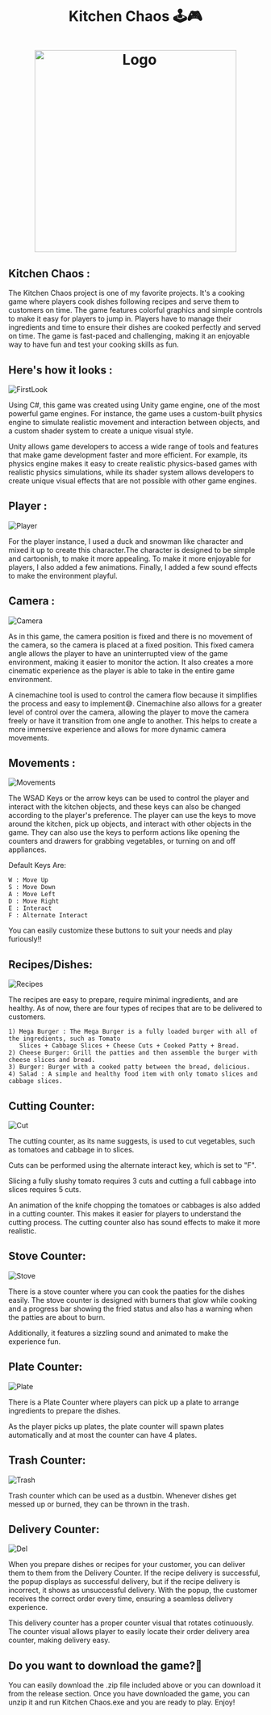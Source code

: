 <h1 align="center" >Kitchen Chaos 🕹️🎮</h1>


<h1 align="center" ><img src="https://github.com/MANISH-SAHANI/Kitchen-Chaos-Game/assets/91081774/3dcee1b6-7cf2-46c4-beef-78565b12655b" alt="Logo" width="400" /></h1>

<h2>Kitchen Chaos : </h2> 

The Kitchen Chaos project is one of my favorite projects. It's a cooking game where players cook dishes following recipes and serve them to customers on time. The game features colorful graphics and simple controls to make it easy for players to jump in. Players have to manage their ingredients and time to ensure their dishes are cooked perfectly and served on time. The game is fast-paced and challenging, making it an enjoyable way to have fun and test your cooking skills as fun.


<h2> Here's how it looks : </h2> 

![FirstLook](https://github.com/MANISH-SAHANI/Kitchen-Chaos-Game/assets/91081774/51bdf272-8439-4960-8fbf-e3eff028e639)


Using C#, this game was created using Unity game engine, one of the most powerful game engines. For instance, the game uses a custom-built physics engine to simulate realistic movement and interaction between objects, and a custom shader system to create a unique visual style. 

Unity allows game developers to access a wide range of tools and features that make game development faster and more efficient. For example, its physics engine makes it easy to create realistic physics-based games with realistic physics simulations, while its shader system allows developers to create unique visual effects that are not possible with other game engines.


<h2> Player : </h2> 

![Player](https://github.com/MANISH-SAHANI/Kitchen-Chaos-Game/assets/91081774/d5e9bc00-aca9-4ee4-9c51-e3e7f9f49c69)

For the player instance, I used a duck and snowman like character and mixed it up to create this character.The character is designed to be simple and cartoonish, to make it more appealing. To make it more enjoyable for players, I also added a few animations. Finally, I added a few sound effects to make the environment playful.



<h2> Camera : </h2> 

![Camera](https://github.com/MANISH-SAHANI/Kitchen-Chaos-Game/assets/91081774/94259f51-74f5-4b0d-9411-5c494d04624b)

As in this game, the camera position is fixed and there is no movement of the camera, so the camera is placed at a fixed position. This fixed camera angle allows the player to have an uninterrupted view of the game environment, making it easier to monitor the action. It also creates a more cinematic experience as the player is able to take in the entire game environment.

A cinemachine tool is used to control the camera flow because it simplifies the process and easy to implement😅. Cinemachine also allows for a greater level of control over the camera, allowing the player to move the camera freely or have it transition from one angle to another. This helps to create a more immersive experience and allows for more dynamic camera movements.


<h2> Movements : </h2> 

![Movements](https://github.com/MANISH-SAHANI/Kitchen-Chaos-Game/assets/91081774/129fe4c6-5ee7-42d7-9ba2-f7b5f745b462)

The WSAD Keys or the arrow keys can be used to control the player and interact with the kitchen objects, and these keys can also be changed according to the player's preference. The player can use the keys to move around the kitchen, pick up objects, and interact with other objects in the game. They can also use the keys to perform actions like opening the counters and drawers for grabbing vegetables, or turning on and off appliances.

Default Keys Are: 
```
W : Move Up
S : Move Down
A : Move Left
D : Move Right
E : Interact
F : Alternate Interact
```

You can easily customize these buttons to suit your needs and play furiously!!


<h2> Recipes/Dishes: </h2>

![Recipes](https://github.com/MANISH-SAHANI/Kitchen-Chaos-Game/assets/91081774/df4b39ff-e1d1-4da2-b353-e083b19cccd5)

The recipes are easy to prepare, require minimal ingredients, and are healthy. As of now, there are four types of recipes that are to be delivered to customers.

```
1) Mega Burger : The Mega Burger is a fully loaded burger with all of the ingredients, such as Tomato
   Slices + Cabbage Slices + Cheese Cuts + Cooked Patty + Bread.
2) Cheese Burger: Grill the patties and then assemble the burger with cheese slices and bread.
3) Burger: Burger with a cooked patty between the bread, delicious.
4) Salad : A simple and healthy food item with only tomato slices and cabbage slices.

```

<h2> Cutting Counter: </h2> 

![Cut](https://github.com/MANISH-SAHANI/Kitchen-Chaos-Game/assets/91081774/8d7cdb46-777e-450c-a78c-505deb9e4e0e)


The cutting counter, as its name suggests, is used to cut vegetables, such as tomatoes and cabbage in to slices.

Cuts can be performed using the alternate interact key, which is set to "F". 

Slicing a fully slushy tomato requires 3 cuts and cutting a full cabbage into slices requires 5 cuts.

An animation of the knife chopping the tomatoes or cabbages is also added in a cutting counter. This makes it easier for players to understand the cutting process. The cutting counter also has sound effects to make it more realistic. 


<h2> Stove Counter: </h2> 

![Stove](https://github.com/MANISH-SAHANI/Kitchen-Chaos-Game/assets/91081774/41976a59-c2ac-4eaf-bc80-5018159bf408)


There is a stove counter where you can cook the paaties for the dishes easily. The stove counter is designed with burners that glow while cooking and a progress bar showing the fried status and also has a warning when the patties are about to burn.

Additionally, it features a sizzling sound and animated to make the experience fun.



<h2> Plate Counter: </h2> 

![Plate](https://github.com/MANISH-SAHANI/Kitchen-Chaos-Game/assets/91081774/7fca4d75-aa8a-44ce-9de2-66df197e28b3)




There is a Plate Counter where players can pick up a plate to arrange ingredients to prepare the dishes.

As the player picks up plates, the plate counter will spawn plates automatically and at most the counter can have 4 plates.


<h2> Trash Counter: </h2> 

![Trash](https://github.com/MANISH-SAHANI/Kitchen-Chaos-Game/assets/91081774/ee078d0a-d41d-4767-a0aa-5b73949345c8)



Trash counter which can be used as a dustbin. Whenever dishes get messed up or burned, they can be thrown in the trash.


<h2> Delivery Counter: </h2> 

![Del](https://github.com/MANISH-SAHANI/Kitchen-Chaos-Game/assets/91081774/c0a4179a-7da6-43b0-9cbb-2380e1333841)

When you prepare dishes or recipes for your customer, you can deliver them to them from the Delivery Counter. If the recipe delivery is successful, the popup displays as successful delivery, but if the recipe delivery is incorrect, it shows as unsuccessful delivery. With the popup, the customer receives the correct order every time, ensuring a seamless delivery experience. 

This delivery counter has a proper counter visual that rotates cotinuously.  The counter visual allows player to easily locate their order delivery area counter, making delivery easy.


<h2> Do you want to download the game?💫</h2>

You can easily download the .zip file included above or you can download it from the release section. Once you have downloaded the game, you can unzip it and run Kitchen Chaos.exe and you are ready to play. Enjoy!



